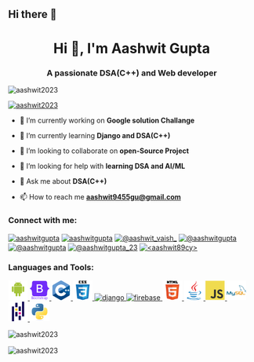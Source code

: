 ## Hi there 👋

<h1 align="center">Hi 👋, I'm Aashwit Gupta</h1>
<h3 align="center">A passionate DSA(C++) and Web developer</h3>

<p align="left"> <img src="https://komarev.com/ghpvc/?username=aashwit2023&label=Profile%20views&color=0e75b6&style=flat" alt="aashwit2023" /> </p>

<p align="left"> <a href="https://github.com/ryo-ma/github-profile-trophy"><img src="https://github-profile-trophy.vercel.app/?username=aashwit2023" alt="aashwit2023" /></a> </p>

- 🔭 I’m currently working on **Google solution Challange**

- 🌱 I’m currently learning **Django and DSA(C++)**

- 👯 I’m looking to collaborate on **open-Source Project**

- 🤝 I’m looking for help with **learning DSA and AI/ML**

- 💬 Ask me about **DSA(C++)**

- 📫 How to reach me **aashwit9455gu@gmail.com**

<h3 align="left">Connect with me:</h3>
<p align="left">
<a href="https://twitter.com/aashwitgupta" target="blank"><img align="center" src="https://raw.githubusercontent.com/rahuldkjain/github-profile-readme-generator/master/src/images/icons/Social/twitter.svg" alt="aashwitgupta" height="30" width="40" /></a>
<a href="https://linkedin.com/in/aashwitgupta" target="blank"><img align="center" src="https://raw.githubusercontent.com/rahuldkjain/github-profile-readme-generator/master/src/images/icons/Social/linked-in-alt.svg" alt="aashwitgupta" height="30" width="40" /></a>
<a href="https://instagram.com/@aashwit_vaish_" target="blank"><img align="center" src="https://raw.githubusercontent.com/rahuldkjain/github-profile-readme-generator/master/src/images/icons/Social/instagram.svg" alt="@aashwit_vaish_" height="30" width="40" /></a>
<a href="https://www.codechef.com/users/@aashwitgupta" target="blank"><img align="center" src="https://cdn.jsdelivr.net/npm/simple-icons@3.1.0/icons/codechef.svg" alt="@aashwitgupta" height="30" width="40" /></a>
<a href="https://www.hackerrank.com/@aashwitgupta" target="blank"><img align="center" src="https://raw.githubusercontent.com/rahuldkjain/github-profile-readme-generator/master/src/images/icons/Social/hackerrank.svg" alt="@aashwitgupta" height="30" width="40" /></a>
<a href="https://www.leetcode.com/@aashwitgupta_23" target="blank"><img align="center" src="https://raw.githubusercontent.com/rahuldkjain/github-profile-readme-generator/master/src/images/icons/Social/leet-code.svg" alt="@aashwitgupta_23" height="30" width="40" /></a>
<a href="https://auth.geeksforgeeks.org/user/<aashwit89cy>" target="blank"><img align="center" src="https://raw.githubusercontent.com/rahuldkjain/github-profile-readme-generator/master/src/images/icons/Social/geeks-for-geeks.svg" alt="<aashwit89cy>" height="30" width="40" /></a>
</p>

<h3 align="left">Languages and Tools:</h3>
<p align="left"> <a href="https://developer.android.com" target="_blank" rel="noreferrer"> <img src="https://raw.githubusercontent.com/devicons/devicon/master/icons/android/android-original-wordmark.svg" alt="android" width="40" height="40"/> </a> <a href="https://getbootstrap.com" target="_blank" rel="noreferrer"> <img src="https://raw.githubusercontent.com/devicons/devicon/master/icons/bootstrap/bootstrap-plain-wordmark.svg" alt="bootstrap" width="40" height="40"/> </a> <a href="https://www.w3schools.com/cpp/" target="_blank" rel="noreferrer"> <img src="https://raw.githubusercontent.com/devicons/devicon/master/icons/cplusplus/cplusplus-original.svg" alt="cplusplus" width="40" height="40"/> </a> <a href="https://www.w3schools.com/css/" target="_blank" rel="noreferrer"> <img src="https://raw.githubusercontent.com/devicons/devicon/master/icons/css3/css3-original-wordmark.svg" alt="css3" width="40" height="40"/> </a> <a href="https://www.djangoproject.com/" target="_blank" rel="noreferrer"> <img src="https://cdn.worldvectorlogo.com/logos/django.svg" alt="django" width="40" height="40"/> </a> <a href="https://firebase.google.com/" target="_blank" rel="noreferrer"> <img src="https://www.vectorlogo.zone/logos/firebase/firebase-icon.svg" alt="firebase" width="40" height="40"/> </a> <a href="https://www.w3.org/html/" target="_blank" rel="noreferrer"> <img src="https://raw.githubusercontent.com/devicons/devicon/master/icons/html5/html5-original-wordmark.svg" alt="html5" width="40" height="40"/> </a> <a href="https://www.java.com" target="_blank" rel="noreferrer"> <img src="https://raw.githubusercontent.com/devicons/devicon/master/icons/java/java-original.svg" alt="java" width="40" height="40"/> </a> <a href="https://developer.mozilla.org/en-US/docs/Web/JavaScript" target="_blank" rel="noreferrer"> <img src="https://raw.githubusercontent.com/devicons/devicon/master/icons/javascript/javascript-original.svg" alt="javascript" width="40" height="40"/> </a> <a href="https://www.mysql.com/" target="_blank" rel="noreferrer"> <img src="https://raw.githubusercontent.com/devicons/devicon/master/icons/mysql/mysql-original-wordmark.svg" alt="mysql" width="40" height="40"/> </a> <a href="https://pandas.pydata.org/" target="_blank" rel="noreferrer"> <img src="https://raw.githubusercontent.com/devicons/devicon/2ae2a900d2f041da66e950e4d48052658d850630/icons/pandas/pandas-original.svg" alt="pandas" width="40" height="40"/> </a> <a href="https://www.python.org" target="_blank" rel="noreferrer"> <img src="https://raw.githubusercontent.com/devicons/devicon/master/icons/python/python-original.svg" alt="python" width="40" height="40"/> </a> </p>

<p><img align="center" src="https://github-readme-stats.vercel.app/api/top-langs?username=aashwit2023&show_icons=true&locale=en&layout=compact" alt="aashwit2023" /></p>

<p><img align="center" src="https://github-readme-streak-stats.herokuapp.com/?user=aashwit2023&" alt="aashwit2023" /></p>
<!--
**Aashwit2023/Aashwit2023** is a ✨ _special_ ✨ repository because its `README.md` (this file) appears on your GitHub profile.

Here are some ideas to get you started:

- 🔭 I’m currently working on ...
- 🌱 I’m currently learning ...
- 👯 I’m looking to collaborate on ...
- 🤔 I’m looking for help with ...
- 💬 Ask me about ...
- 📫 How to reach me: ...
- 😄 Pronouns: ...
- ⚡ Fun fact: ...
-->
